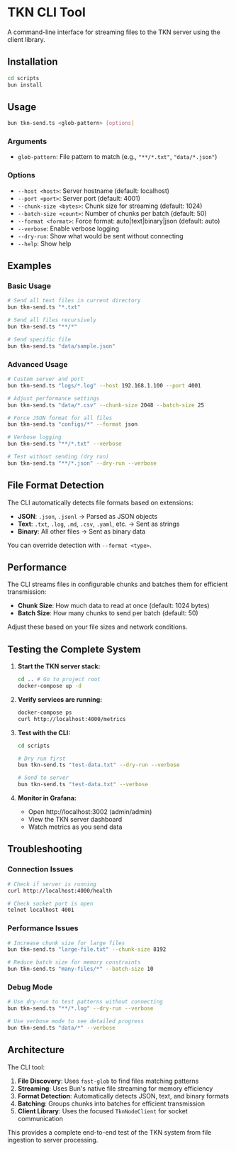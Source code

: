 # TKN CLI Tool

A command-line interface for streaming files to the TKN server using the client library.

## Installation

```bash
cd scripts
bun install
```

## Usage

```bash
bun tkn-send.ts <glob-pattern> [options]
```

### Arguments

- `glob-pattern`: File pattern to match (e.g., `"**/*.txt"`, `"data/*.json"`)

### Options

- `--host <host>`: Server hostname (default: localhost)
- `--port <port>`: Server port (default: 4001)
- `--chunk-size <bytes>`: Chunk size for streaming (default: 1024)
- `--batch-size <count>`: Number of chunks per batch (default: 50)
- `--format <format>`: Force format: auto|text|binary|json (default: auto)
- `--verbose`: Enable verbose logging
- `--dry-run`: Show what would be sent without connecting
- `--help`: Show help

## Examples

### Basic Usage

```bash
# Send all text files in current directory
bun tkn-send.ts "*.txt"

# Send all files recursively
bun tkn-send.ts "**/*"

# Send specific file
bun tkn-send.ts "data/sample.json"
```

### Advanced Usage

```bash
# Custom server and port
bun tkn-send.ts "logs/*.log" --host 192.168.1.100 --port 4001

# Adjust performance settings
bun tkn-send.ts "data/*.csv" --chunk-size 2048 --batch-size 25

# Force JSON format for all files
bun tkn-send.ts "configs/*" --format json

# Verbose logging
bun tkn-send.ts "**/*.txt" --verbose

# Test without sending (dry run)
bun tkn-send.ts "**/*.json" --dry-run --verbose
```

## File Format Detection

The CLI automatically detects file formats based on extensions:

- **JSON**: `.json`, `.jsonl` → Parsed as JSON objects
- **Text**: `.txt`, `.log`, `.md`, `.csv`, `.yaml`, etc. → Sent as strings
- **Binary**: All other files → Sent as binary data

You can override detection with `--format <type>`.

## Performance

The CLI streams files in configurable chunks and batches them for efficient transmission:

- **Chunk Size**: How much data to read at once (default: 1024 bytes)
- **Batch Size**: How many chunks to send per batch (default: 50)

Adjust these based on your file sizes and network conditions.

## Testing the Complete System

1. **Start the TKN server stack:**

   ```bash
   cd .. # Go to project root
   docker-compose up -d
   ```

2. **Verify services are running:**

   ```bash
   docker-compose ps
   curl http://localhost:4000/metrics
   ```

3. **Test with the CLI:**

   ```bash
   cd scripts

   # Dry run first
   bun tkn-send.ts "test-data.txt" --dry-run --verbose

   # Send to server
   bun tkn-send.ts "test-data.txt" --verbose
   ```

4. **Monitor in Grafana:**
   - Open http://localhost:3002 (admin/admin)
   - View the TKN server dashboard
   - Watch metrics as you send data

## Troubleshooting

### Connection Issues

```bash
# Check if server is running
curl http://localhost:4000/health

# Check socket port is open
telnet localhost 4001
```

### Performance Issues

```bash
# Increase chunk size for large files
bun tkn-send.ts "large-file.txt" --chunk-size 8192

# Reduce batch size for memory constraints
bun tkn-send.ts "many-files/*" --batch-size 10
```

### Debug Mode

```bash
# Use dry-run to test patterns without connecting
bun tkn-send.ts "**/*.log" --dry-run --verbose

# Use verbose mode to see detailed progress
bun tkn-send.ts "data/*" --verbose
```

## Architecture

The CLI tool:

1. **File Discovery**: Uses `fast-glob` to find files matching patterns
2. **Streaming**: Uses Bun's native file streaming for memory efficiency
3. **Format Detection**: Automatically detects JSON, text, and binary formats
4. **Batching**: Groups chunks into batches for efficient transmission
5. **Client Library**: Uses the focused `TknNodeClient` for socket communication

This provides a complete end-to-end test of the TKN system from file ingestion to server processing.
